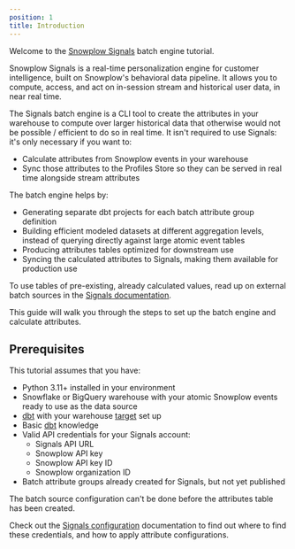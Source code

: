 ```yaml
---
position: 1
title: Introduction
---
```


Welcome to the [Snowplow Signals](/docs/signals/) batch engine tutorial.

Snowplow Signals is a real-time personalization engine for customer intelligence, built on Snowplow's behavioral data pipeline. It allows you to compute, access, and act on in-session stream and historical user data, in near real time.

The Signals batch engine is a CLI tool to create the attributes in your warehouse to compute over larger historical data that otherwise would not be possible / efficient to do so in real time. It isn't required to use Signals: it's only necessary if you want to:
* Calculate attributes from Snowplow events in your warehouse
* Sync those attributes to the Profiles Store so they can be served in real time alongside stream attributes

The batch engine helps by:
* Generating separate dbt projects for each batch attribute group definition
* Building efficient modeled datasets at different aggregation levels, instead of querying directly against large atomic event tables
* Producing attributes tables optimized for downstream use
* Syncing the calculated attributes to Signals, making them available for production use

To use tables of pre-existing, already calculated values, read up on external batch sources in the [Signals documentation](/docs/signals/concepts/).

This guide will walk you through the steps to set up the batch engine and calculate attributes.

## Prerequisites

This tutorial assumes that you have:

* Python 3.11+ installed in your environment
* Snowflake or BigQuery warehouse with your atomic Snowplow events ready to use as the data source
* [dbt](https://www.getdbt.com/) with your warehouse [target](https://docs.getdbt.com/reference/dbt-jinja-functions/target) set up
* Basic [dbt](https://www.getdbt.com/) knowledge
* Valid API credentials for your Signals account:
  * Signals API URL
  * Snowplow API key
  * Snowplow API key ID
  * Snowplow organization ID
* Batch attribute groups already created for Signals, but not yet published

The batch source configuration can't be done before the attributes table has been created.

Check out the [Signals configuration](/docs/signals/) documentation to find out where to find these credentials, and how to apply attribute configurations.
